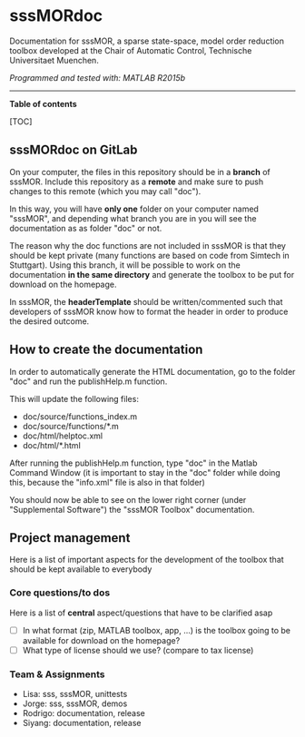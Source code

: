# sssMORdoc
Documentation for sssMOR, a sparse state-space, model order reduction toolbox developed at the Chair of Automatic Control, Technische Universitaet Muenchen.

*Programmed and tested with: MATLAB R2015b*

___

**Table of contents**

[TOC]

## sssMORdoc on GitLab
On your computer, the files in this repository should be in a **branch** of sssMOR. Include this repository as a **remote** and make sure to push changes to this remote (which you may call "doc").

In this way, you will have **only one** folder on your computer named "sssMOR", and depending what branch you are in you will see the documentation as as folder "doc" or not.

The reason why the doc functions are not included in sssMOR is that they should be kept private (many functions are based on code from Simtech in Stuttgart). Using this branch, it will be possible to work on the documentation **in the same directory** and generate the toolbox to be put for download on the homepage.

In sssMOR, the **headerTemplate** should be written/commented such that developers of sssMOR know how to format the header in order to produce the desired outcome.

## How to create the documentation
In order to automatically generate the HTML documentation, go to the folder "doc" and run the publishHelp.m function.

This will update the following files: 
- doc/source/functions_index.m
- doc/source/functions/*.m
- doc/html/helptoc.xml
- doc/html/*.html

After running the publishHelp.m function, type "doc" in the Matlab Command Window (it is important to stay in the "doc" folder while doing this, because the "info.xml" file is also in that folder)

You should now be able to see on the lower right corner (under "Supplemental Software") the "sssMOR Toolbox" documentation.



## Project management
Here is a list of important aspects for the development of the toolbox that should be kept available to everybody

### Core questions/to dos
Here is a list of **central** aspect/questions that have to be clarified asap
- [ ] In what format (zip, MATLAB toolbox, app, ...) is the toolbox going to be available for download on the homepage?
- [ ] What type of license should we use? (compare to tax license)

### Team & Assignments

- Lisa:     sss, sssMOR, unittests
- Jorge:    sss, sssMOR, demos
- Rodrigo:  documentation, release
- Siyang:   documentation, release